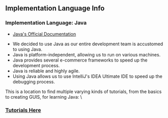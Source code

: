 ## Implementation Language Info
### Implementation Language: Java
- [Java's Official Documentation](https://docs.oracle.com/en/java/javase/17/)


* We decided to use Java as our entire development team is accustomed to using Java.
* Java is platform-independent, allowing us to run on various machines. 
* Java provides several e-commerce frameworks to speed up the development process.
* Java is reliable and highly agile.
* Using Java allows us to use IntelliJ's IDEA Ultimate IDE to speed up the debugging process.

This is a location to find multiple varying kinds of tutorials, from the basics to creating GUIS, for learning Java: \
 
 ### [Tutorials Here](https://docs.oracle.com/javase/tutorial/)
